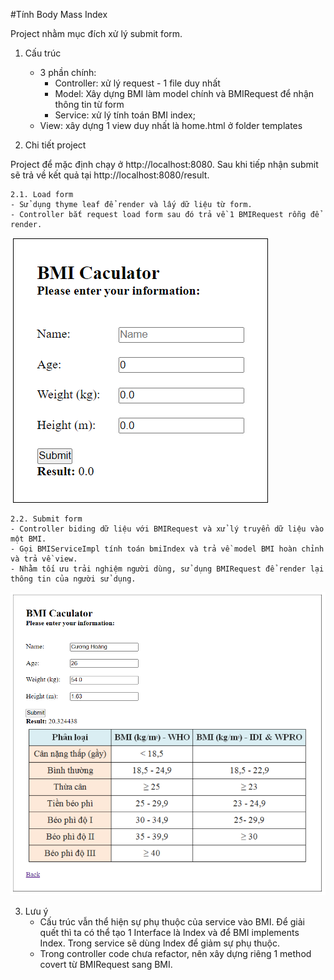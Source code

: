 #Tính Body Mass Index

Project nhằm mục đích xử lý submit form.

1. Cấu trúc
    - 3 phần chính:
        + Controller: xử lý request - 1 file duy nhất
        + Model: Xây dựng BMI làm model chính và BMIRequest để nhận thông tin từ form
        + Service: xử lý tính toán BMI index;
    - View: xây dựng 1 view duy nhất là home.html ở folder templates
    
2. Chi tiết project 
   
Project để mặc định chạy ở http://localhost:8080. Sau khi tiếp nhận submit sẽ trả về kết quả tại http://localhost:8080/result.

    2.1. Load form
    - Sử dụng thyme leaf để render và lấy dữ liệu từ form. 
    - Controller bắt request load form sau đó trả về 1 BMIRequest rỗng để render.

![img.png](img.png)

    2.2. Submit form
    - Controller biding dữ liệu với BMIRequest và xử lý truyển dữ liệu vào một BMI. 
    - Gọi BMIServiceImpl tính toán bmiIndex và trả về model BMI hoàn chỉnh và trả về view.
    - Nhằm tối ưu trải nghiệm người dùng, sử dụng BMIRequest để render lại thông tin của người sử dụng.
![img_1.png](img_1.png)

3. Lưu ý
   - Cấu trúc vẫn thể hiện sự phụ thuộc của service vào BMI. Để giải quết thì ta có thể tạo 1 Interface là Index và để BMI implements Index. Trong service sẽ dùng Index để giảm sự phụ thuộc.
   - Trong controller code chưa refactor, nên xây dựng riêng 1 method covert từ BMIRequest sang BMI.